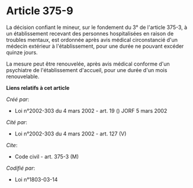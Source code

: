 # Article 375-9

La décision confiant le mineur, sur le fondement du 3° de l'article 375-3, à un établissement recevant des personnes
hospitalisées en raison de troubles mentaux, est ordonnée après avis médical circonstancié d'un médecin extérieur à
l'établissement, pour une durée ne pouvant excéder quinze jours.

La mesure peut être renouvelée, après avis médical conforme d'un psychiatre de l'établissement d'accueil, pour une durée d'un
mois renouvelable.

**Liens relatifs à cet article**

_Créé par_:

  - Loi n°2002-303 du 4 mars 2002 - art. 19 () JORF 5 mars 2002

_Cité par_:

  - Loi n°2002-303 du 4 mars 2002 - art. 127 (V)

_Cite_:

  - Code civil - art. 375-3 (M)

_Codifié par_:

  - Loi n°1803-03-14
